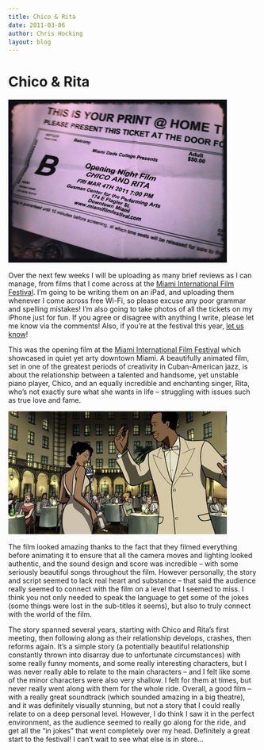 ```yaml
---
title: Chico & Rita
date: 2011-03-06
author: Chris Hocking
layout: blog
---
```

# Chico & Rita

![](/static/blog/2011-03-chicoandrita.jpg "Chico & Rita Ticket")

Over the next few weeks I will be uploading as many brief reviews as I can manage, from films that I come across at the [Miami International Film Festival](http://www.miamifilmfestival.com/ "Miami International Film Festival"). I’m going to be writing them on an iPad, and uploading them whenever I come across free Wi-Fi, so please excuse any poor grammar and spelling mistakes! I’m also going to take photos of all the tickets on my iPhone just for fun. If you agree or disagree with anything I write, please let me know via the comments! Also, if you’re at the festival this year, [let us know](./../contact_us/ "Contact Us")!

This was the opening film at the [Miami International Film Festival](http://www.miamifilmfestival.com/ "Miami International Film Festival") which showcased in quiet yet arty downtown Miami. A beautifully animated film, set in one of the greatest periods of creativity in Cuban-American jazz, is about the relationship between a talented and handsome, yet unstable piano player, Chico, and an equally incredible and enchanting singer, Rita, who’s not exactly sure what she wants in life – struggling with issues such as true love and fame.

![](/static/blog/2011-03-chicoandrita_frame_01-441x248.jpg "chicoandrita_frame_01")

The film looked amazing thanks to the fact that they filmed everything before animating it to ensure that all the camera moves and lighting looked authentic, and the sound design and score was incredible – with some seriously beautiful songs throughout the film. However personally, the story and script seemed to lack real heart and substance – that said the audience really seemed to connect with the film on a level that I seemed to miss. I think you not only needed to speak the language to get some of the jokes (some things were lost in the sub-titles it seems), but also to truly connect with the world of the film.

The story spanned several years, starting with Chico and Rita’s first meeting, then following along as their relationship develops, crashes, then reforms again. It’s a simple story (a potentially beautiful relationship constantly thrown into disarray due to unfortunate circumstances) with some really funny moments, and some really interesting characters, but I was never really able to relate to the main characters – and I felt like some of the minor characters were also very shallow. I felt for them at times, but never really went along with them for the whole ride. Overall, a good film – with a really great soundtrack (which sounded amazing in a big theatre), and it was definitely visually stunning, but not a story that I could really relate to on a deep personal level. However, I do think I saw it in the perfect environment, as the audience seemed to really go along for the ride, and get all the “in jokes” that went completely over my head. Definitely a great start to the festival! I can’t wait to see what else is in store…